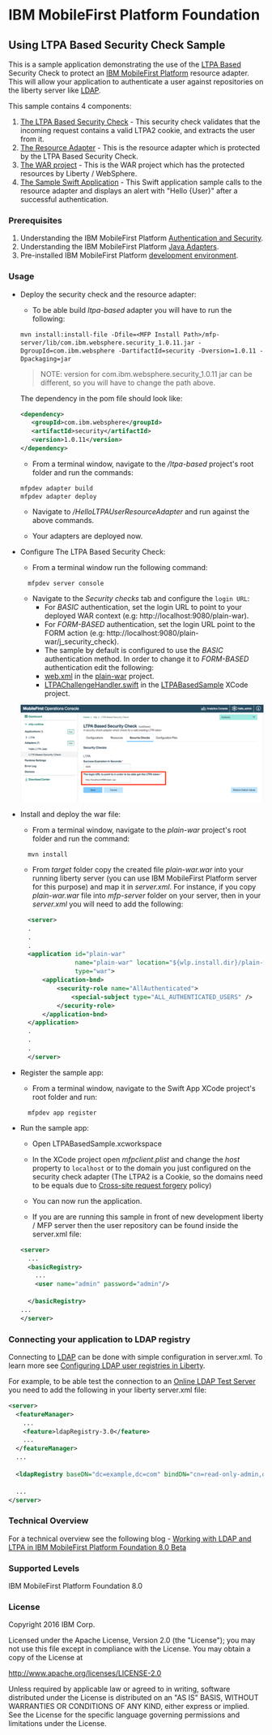 IBM MobileFirst Platform Foundation
===
## Using LTPA Based Security Check Sample
This is a sample application demonstrating the use of the [LTPA Based](https://www.wikiwand.com/en/IBM_Lightweight_Third-Party_Authentication) Security Check to protect an [IBM MobileFirst Platform](http://www-03.ibm.com/software/products/en/mobilefirstplatform) resource adapter.  This will allow your application to authenticate a user against repositories on the liberty server like [LDAP](https://www.wikiwand.com/en/Lightweight_Directory_Access_Protocol).

This sample contains 4 components:  

1. [The LTPA Based Security Check](./ltpa-based) - This security check validates that the incoming request contains a valid LTPA2 cookie, and extracts the user from it.  
2. [The Resource Adapter](./HelloLTPAUserResourceAdapter) - This is the resource adapter which is protected by the LTPA Based Security Check.  
3. [The WAR project](./plain-war) - This is the WAR project which has the protected resources by Liberty / WebSphere.  
4. [The Sample Swift Application](./LTPABasedSample) - This Swift application sample calls to the resource adapter and displays an alert with "Hello {User}" after a successful authentication.  

### Prerequisites
1. Understanding the IBM MobileFirst Platform [Authentication and Security](https://mobilefirstplatform.ibmcloud.com/tutorials/en/foundation/8.0/authentication-and-security/).
2. Understanding the IBM MobileFirst Platform [Java Adapters](https://mobilefirstplatform.ibmcloud.com/tutorials/en/foundation/8.0/adapters/java-adapters/).
3. Pre-installed IBM MobileFirst Platform [development environment](https://mobilefirstplatform.ibmcloud.com/tutorials/en/foundation/8.0/setting-up-your-development-environment/).

### Usage
- Deploy the security check and the resource adapter:  
  - To be able build *ltpa-based* adapter you will have to run the following:
   ```
   mvn install:install-file -Dfile=<MFP Install Path>/mfp-server/lib/com.ibm.websphere.security_1.0.11.jar -DgroupId=com.ibm.websphere -DartifactId=security -Dversion=1.0.11 -Dpackaging=jar
   ```
   > NOTE: version for com.ibm.websphere.security_1.0.11 jar can be different, so you will have to change the path above.

   The dependency in the pom file should look like:

   ```xml
   <dependency>
      <groupId>com.ibm.websphere</groupId>
      <artifactId>security</artifactId>
      <version>1.0.11</version>
   </dependency>
   ```

  - From a terminal window, navigate to the */ltpa-based* project's root folder and run the commands:  
  ```
  mfpdev adapter build
  mfpdev adapter deploy
  ```
  - Navigate to */HelloLTPAUserResourceAdapter* and run against the above commands.  

  - Your adapters are deployed now.

- Configure The LTPA Based Security Check:
  - From a terminal window run the following command:  

  ```
    mfpdev server console
  ```

  - Navigate to the *Security checks* tab and configure the `login URL`:  
    -  For *BASIC* authentication, set the login URL to point to your deployed WAR context (e.g: http://localhost:9080/plain-war).  
    -  For *FORM-BASED* authentication, set the login URL point to the FORM action (e.g: http://localhost:9080/plain-war/j_security_check).
    -  The sample by default is configured to use the *BASIC* authentication method. In order to change it to *FORM-BASED* authentication edit the following:    
      - [web.xml](./plain-war/src/main/webapp/WEB-INF/web.xml) in the [plain-war](./plain-war) project.
      - [LTPAChallengeHandler.swift](./LTPABasedSample/LTPABasedSample/LTPAChallengeHandler.swift) in the [LTPABasedSample](./LTPABasedSample) XCode project.  

  ![Security Check Configuration](./images/SecurityCheckConfig.png)

- Install and deploy the war file:
  - From a terminal window, navigate to the *plain-war* project's root folder and run the command:
  ```
    mvn install
  ```
  - From *target* folder copy the created file *plain-war.war* into your running liberty server (you can use IBM MobileFirst Platform server for this purpose) and map it in *server.xml*.  For instance, if you copy *plain-war.war* file into *mfp-server* folder on your server, then in your *server.xml* you will need to add the following:   
  ```xml
    <server>
    .
    .
    .
    <application id="plain-war"
                 name="plain-war" location="${wlp.install.dir}/plain-war.war"
                 type="war">
        <application-bnd>
            <security-role name="AllAuthenticated">
                <special-subject type="ALL_AUTHENTICATED_USERS" />
            </security-role>
        </application-bnd>
    </application>
    .
    .
    .
    </server>
  ```  
- Register the sample app:  
  - From a terminal window, navigate to the Swift App XCode project's root folder and run:
  ```
    mfpdev app register
  ```
- Run the sample app:  
  - Open LTPABasedSample.xcworkspace

  - In the XCode project open *mfpclient.plist* and change the *host* property to `localhost` or to the domain you just configured on the security check adapter (The LTPA2 is a Cookie, so the domains need to be equals due to [Cross-site request forgery](https://www.wikiwand.com/en/Cross-site_request_forgery) policy)

  - You can now run the application.

  - If you are are running this sample in front of new development liberty / MFP server then the user repository can be found inside the server.xml file:

  ```xml
  <server>
    ...
    <basicRegistry>
      ...
      <user name="admin" password="admin"/>

    </basicRegistry>
  ...
  </server>
  ```

### Connecting your application to LDAP registry
Connecting to [LDAP](https://www.wikiwand.com/en/Lightweight_Directory_Access_Protocol) can be done with simple configuration in server.xml. To learn more see [Configuring LDAP user registries in Liberty](https://www.ibm.com/support/knowledgecenter/was_beta_liberty/com.ibm.websphere.wlp.nd.multiplatform.doc/ae/twlp_sec_ldap.html).  

For example, to be able test the connection to an [Online LDAP Test Server](http://www.forumsys.com/en/tutorials/integration-how-to/ldap/online-ldap-test-server/) you need to add the following in your liberty server.xml file:

```xml
<server>
  <featureManager>
    ...
    <feature>ldapRegistry-3.0</feature>
    ...
  </featureManager>
  ...

  <ldapRegistry baseDN="dc=example,dc=com" bindDN="cn=read-only-admin,dc=example,dc=com" bindPassword="password" port="389" host="ldap.forumsys.com" reuseConnection="false" returnToPrimaryServer="false" realm="BasicRegistry" ldapType="Custom"/>

  ...
</server>
```

### Technical Overview
For a technical overview see the following blog - [Working with LDAP and LTPA in IBM MobileFirst Platform Foundation 8.0 Beta](https://mobilefirstplatform.ibmcloud.com/blog/2016/04/21/using-ldap-as-user-registry/)  

### Supported Levels
IBM MobileFirst Platform Foundation 8.0

### License
Copyright 2016 IBM Corp.

Licensed under the Apache License, Version 2.0 (the "License");
you may not use this file except in compliance with the License.
You may obtain a copy of the License at

http://www.apache.org/licenses/LICENSE-2.0

Unless required by applicable law or agreed to in writing, software
distributed under the License is distributed on an "AS IS" BASIS,
WITHOUT WARRANTIES OR CONDITIONS OF ANY KIND, either express or implied.
See the License for the specific language governing permissions and
limitations under the License.
